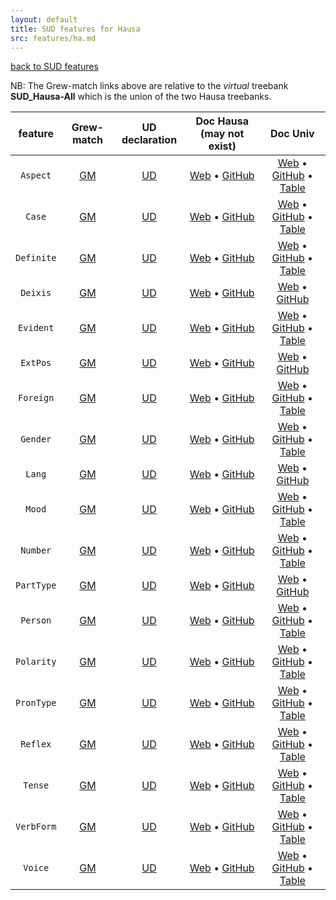```yaml
---
layout: default
title: SUD features for Hausa
src: features/ha.md
---
```


[back to SUD features](..)

NB: The Grew-match links above are relative to the *virtual* treebank **SUD_Hausa-All** which is the union of the two Hausa treebanks.

| feature | Grew-match | UD declaration | Doc Hausa (may not exist) | Doc Univ |
|:----:|:----:|:---:|:---:|:---:|
| `Aspect` | [GM](https://universal.grew.fr/?corpus=SUD_Hausa-All@latest&request=pattern{%20X[Aspect]%20}&clust1_key=X.Aspect&clust2_key=X.upos) | [UD](https://quest.ms.mff.cuni.cz/udvalidator/cgi-bin/unidep/langspec/specify_feature.pl?lcode=ha&feature=Aspect) | [Web](https://universaldependencies.org/ha/feat/Aspect.html) • [GitHub](https://github.com/UniversalDependencies/docs/blob/pages-source/_ha/feat/Aspect.md) | [Web](https://universaldependencies.org/u/feat/Aspect.html) • [GitHub](https://github.com/universaldependencies/docs/blob/pages-source/_u-feat/Aspect.md) • [Table](https://tables.grew.fr/?data=ud_feats/Aspect) |
| `Case` | [GM](https://universal.grew.fr/?corpus=SUD_Hausa-All@latest&request=pattern{%20X[Case]%20}&clust1_key=X.Case&clust2_key=X.upos) | [UD](https://quest.ms.mff.cuni.cz/udvalidator/cgi-bin/unidep/langspec/specify_feature.pl?lcode=ha&feature=Case) | [Web](https://universaldependencies.org/ha/feat/Case.html) • [GitHub](https://github.com/UniversalDependencies/docs/blob/pages-source/_ha/feat/Case.md) | [Web](https://universaldependencies.org/u/feat/Case.html) • [GitHub](https://github.com/universaldependencies/docs/blob/pages-source/_u-feat/Case.md) • [Table](https://tables.grew.fr/?data=ud_feats/Case) |
| `Definite` | [GM](https://universal.grew.fr/?corpus=SUD_Hausa-All@latest&request=pattern{%20X[Definite]%20}&clust1_key=X.Definite&clust2_key=X.upos) | [UD](https://quest.ms.mff.cuni.cz/udvalidator/cgi-bin/unidep/langspec/specify_feature.pl?lcode=ha&feature=Definite) | [Web](https://universaldependencies.org/ha/feat/Definite.html) • [GitHub](https://github.com/UniversalDependencies/docs/blob/pages-source/_ha/feat/Definite.md) | [Web](https://universaldependencies.org/u/feat/Definite.html) • [GitHub](https://github.com/universaldependencies/docs/blob/pages-source/_u-feat/Definite.md) • [Table](https://tables.grew.fr/?data=ud_feats/Definite) |
| `Deixis` | [GM](https://universal.grew.fr/?corpus=SUD_Hausa-All@latest&request=pattern{%20X[Deixis]%20}&clust1_key=X.Deixis&clust2_key=X.upos) | [UD](https://quest.ms.mff.cuni.cz/udvalidator/cgi-bin/unidep/langspec/specify_feature.pl?lcode=ha&feature=Deixis) | [Web](https://universaldependencies.org/ha/feat/Deixis.html) • [GitHub](https://github.com/UniversalDependencies/docs/blob/pages-source/_ha/feat/Deixis.md) | [Web](https://universaldependencies.org/u/feat/Deixis.html) • [GitHub](https://github.com/universaldependencies/docs/blob/pages-source/_u-feat/Deixis.md) |
| `Evident` | [GM](https://universal.grew.fr/?corpus=SUD_Hausa-All@latest&request=pattern{%20X[Evident]%20}&clust1_key=X.Evident&clust2_key=X.upos) | [UD](https://quest.ms.mff.cuni.cz/udvalidator/cgi-bin/unidep/langspec/specify_feature.pl?lcode=ha&feature=Evident) | [Web](https://universaldependencies.org/ha/feat/Evident.html) • [GitHub](https://github.com/UniversalDependencies/docs/blob/pages-source/_ha/feat/Evident.md) | [Web](https://universaldependencies.org/u/feat/Evident.html) • [GitHub](https://github.com/universaldependencies/docs/blob/pages-source/_u-feat/Evident.md) • [Table](https://tables.grew.fr/?data=ud_feats/Evident) |
| `ExtPos` | [GM](https://universal.grew.fr/?corpus=SUD_Hausa-All@latest&request=pattern{%20X[ExtPos]%20}&clust1_key=X.ExtPos&clust2_key=X.upos) | [UD](https://quest.ms.mff.cuni.cz/udvalidator/cgi-bin/unidep/langspec/specify_feature.pl?lcode=ha&feature=ExtPos) | [Web](https://universaldependencies.org/ha/feat/ExtPos.html) • [GitHub](https://github.com/UniversalDependencies/docs/blob/pages-source/_ha/feat/ExtPos.md) | [Web](https://universaldependencies.org/u/feat/ExtPos.html) • [GitHub](https://github.com/universaldependencies/docs/blob/pages-source/_u-feat/ExtPos.md) |
| `Foreign` | [GM](https://universal.grew.fr/?corpus=SUD_Hausa-All@latest&request=pattern{%20X[Foreign]%20}&clust1_key=X.Foreign&clust2_key=X.upos) | [UD](https://quest.ms.mff.cuni.cz/udvalidator/cgi-bin/unidep/langspec/specify_feature.pl?lcode=ha&feature=Foreign) | [Web](https://universaldependencies.org/ha/feat/Foreign.html) • [GitHub](https://github.com/UniversalDependencies/docs/blob/pages-source/_ha/feat/Foreign.md) | [Web](https://universaldependencies.org/u/feat/Foreign.html) • [GitHub](https://github.com/universaldependencies/docs/blob/pages-source/_u-feat/Foreign.md) • [Table](https://tables.grew.fr/?data=ud_feats/Foreign) |
| `Gender` | [GM](https://universal.grew.fr/?corpus=SUD_Hausa-All@latest&request=pattern{%20X[Gender]%20}&clust1_key=X.Gender&clust2_key=X.upos) | [UD](https://quest.ms.mff.cuni.cz/udvalidator/cgi-bin/unidep/langspec/specify_feature.pl?lcode=ha&feature=Gender) | [Web](https://universaldependencies.org/ha/feat/Gender.html) • [GitHub](https://github.com/UniversalDependencies/docs/blob/pages-source/_ha/feat/Gender.md) | [Web](https://universaldependencies.org/u/feat/Gender.html) • [GitHub](https://github.com/universaldependencies/docs/blob/pages-source/_u-feat/Gender.md) • [Table](https://tables.grew.fr/?data=ud_feats/Gender) |
| `Lang` | [GM](https://universal.grew.fr/?corpus=SUD_Hausa-All@latest&request=pattern{%20X[Lang]%20}&clust1_key=X.Lang&clust2_key=X.upos) | [UD](https://quest.ms.mff.cuni.cz/udvalidator/cgi-bin/unidep/langspec/specify_feature.pl?lcode=ha&feature=Lang) | [Web](https://universaldependencies.org/ha/feat/Lang.html) • [GitHub](https://github.com/UniversalDependencies/docs/blob/pages-source/_ha/feat/Lang.md) | [Web](https://universaldependencies.org/u/feat/Lang.html) • [GitHub](https://github.com/universaldependencies/docs/blob/pages-source/_u-feat/Lang.md) |
| `Mood` | [GM](https://universal.grew.fr/?corpus=SUD_Hausa-All@latest&request=pattern{%20X[Mood]%20}&clust1_key=X.Mood&clust2_key=X.upos) | [UD](https://quest.ms.mff.cuni.cz/udvalidator/cgi-bin/unidep/langspec/specify_feature.pl?lcode=ha&feature=Mood) | [Web](https://universaldependencies.org/ha/feat/Mood.html) • [GitHub](https://github.com/UniversalDependencies/docs/blob/pages-source/_ha/feat/Mood.md) | [Web](https://universaldependencies.org/u/feat/Mood.html) • [GitHub](https://github.com/universaldependencies/docs/blob/pages-source/_u-feat/Mood.md) • [Table](https://tables.grew.fr/?data=ud_feats/Mood) |
| `Number` | [GM](https://universal.grew.fr/?corpus=SUD_Hausa-All@latest&request=pattern{%20X[Number]%20}&clust1_key=X.Number&clust2_key=X.upos) | [UD](https://quest.ms.mff.cuni.cz/udvalidator/cgi-bin/unidep/langspec/specify_feature.pl?lcode=ha&feature=Number) | [Web](https://universaldependencies.org/ha/feat/Number.html) • [GitHub](https://github.com/UniversalDependencies/docs/blob/pages-source/_ha/feat/Number.md) | [Web](https://universaldependencies.org/u/feat/Number.html) • [GitHub](https://github.com/universaldependencies/docs/blob/pages-source/_u-feat/Number.md) • [Table](https://tables.grew.fr/?data=ud_feats/Number) |
| `PartType` | [GM](https://universal.grew.fr/?corpus=SUD_Hausa-All@latest&request=pattern{%20X[PartType]%20}&clust1_key=X.PartType&clust2_key=X.upos) | [UD](https://quest.ms.mff.cuni.cz/udvalidator/cgi-bin/unidep/langspec/specify_feature.pl?lcode=ha&feature=PartType) | [Web](https://universaldependencies.org/ha/feat/PartType.html) • [GitHub](https://github.com/UniversalDependencies/docs/blob/pages-source/_ha/feat/PartType.md) | [Web](https://universaldependencies.org/u/feat/PartType.html) • [GitHub](https://github.com/universaldependencies/docs/blob/pages-source/_u-feat/PartType.md) |
| `Person` | [GM](https://universal.grew.fr/?corpus=SUD_Hausa-All@latest&request=pattern{%20X[Person]%20}&clust1_key=X.Person&clust2_key=X.upos) | [UD](https://quest.ms.mff.cuni.cz/udvalidator/cgi-bin/unidep/langspec/specify_feature.pl?lcode=ha&feature=Person) | [Web](https://universaldependencies.org/ha/feat/Person.html) • [GitHub](https://github.com/UniversalDependencies/docs/blob/pages-source/_ha/feat/Person.md) | [Web](https://universaldependencies.org/u/feat/Person.html) • [GitHub](https://github.com/universaldependencies/docs/blob/pages-source/_u-feat/Person.md) • [Table](https://tables.grew.fr/?data=ud_feats/Person) |
| `Polarity` | [GM](https://universal.grew.fr/?corpus=SUD_Hausa-All@latest&request=pattern{%20X[Polarity]%20}&clust1_key=X.Polarity&clust2_key=X.upos) | [UD](https://quest.ms.mff.cuni.cz/udvalidator/cgi-bin/unidep/langspec/specify_feature.pl?lcode=ha&feature=Polarity) | [Web](https://universaldependencies.org/ha/feat/Polarity.html) • [GitHub](https://github.com/UniversalDependencies/docs/blob/pages-source/_ha/feat/Polarity.md) | [Web](https://universaldependencies.org/u/feat/Polarity.html) • [GitHub](https://github.com/universaldependencies/docs/blob/pages-source/_u-feat/Polarity.md) • [Table](https://tables.grew.fr/?data=ud_feats/Polarity) |
| `PronType` | [GM](https://universal.grew.fr/?corpus=SUD_Hausa-All@latest&request=pattern{%20X[PronType]%20}&clust1_key=X.PronType&clust2_key=X.upos) | [UD](https://quest.ms.mff.cuni.cz/udvalidator/cgi-bin/unidep/langspec/specify_feature.pl?lcode=ha&feature=PronType) | [Web](https://universaldependencies.org/ha/feat/PronType.html) • [GitHub](https://github.com/UniversalDependencies/docs/blob/pages-source/_ha/feat/PronType.md) | [Web](https://universaldependencies.org/u/feat/PronType.html) • [GitHub](https://github.com/universaldependencies/docs/blob/pages-source/_u-feat/PronType.md) • [Table](https://tables.grew.fr/?data=ud_feats/PronType) |
| `Reflex` | [GM](https://universal.grew.fr/?corpus=SUD_Hausa-All@latest&request=pattern{%20X[Reflex]%20}&clust1_key=X.Reflex&clust2_key=X.upos) | [UD](https://quest.ms.mff.cuni.cz/udvalidator/cgi-bin/unidep/langspec/specify_feature.pl?lcode=ha&feature=Reflex) | [Web](https://universaldependencies.org/ha/feat/Reflex.html) • [GitHub](https://github.com/UniversalDependencies/docs/blob/pages-source/_ha/feat/Reflex.md) | [Web](https://universaldependencies.org/u/feat/Reflex.html) • [GitHub](https://github.com/universaldependencies/docs/blob/pages-source/_u-feat/Reflex.md) • [Table](https://tables.grew.fr/?data=ud_feats/Reflex) |
| `Tense` | [GM](https://universal.grew.fr/?corpus=SUD_Hausa-All@latest&request=pattern{%20X[Tense]%20}&clust1_key=X.Tense&clust2_key=X.upos) | [UD](https://quest.ms.mff.cuni.cz/udvalidator/cgi-bin/unidep/langspec/specify_feature.pl?lcode=ha&feature=Tense) | [Web](https://universaldependencies.org/ha/feat/Tense.html) • [GitHub](https://github.com/UniversalDependencies/docs/blob/pages-source/_ha/feat/Tense.md) | [Web](https://universaldependencies.org/u/feat/Tense.html) • [GitHub](https://github.com/universaldependencies/docs/blob/pages-source/_u-feat/Tense.md) • [Table](https://tables.grew.fr/?data=ud_feats/Tense) |
| `VerbForm` | [GM](https://universal.grew.fr/?corpus=SUD_Hausa-All@latest&request=pattern{%20X[VerbForm]%20}&clust1_key=X.VerbForm&clust2_key=X.upos) | [UD](https://quest.ms.mff.cuni.cz/udvalidator/cgi-bin/unidep/langspec/specify_feature.pl?lcode=ha&feature=VerbForm) | [Web](https://universaldependencies.org/ha/feat/VerbForm.html) • [GitHub](https://github.com/UniversalDependencies/docs/blob/pages-source/_ha/feat/VerbForm.md) | [Web](https://universaldependencies.org/u/feat/VerbForm.html) • [GitHub](https://github.com/universaldependencies/docs/blob/pages-source/_u-feat/VerbForm.md) • [Table](https://tables.grew.fr/?data=ud_feats/VerbForm) |
| `Voice` | [GM](https://universal.grew.fr/?corpus=SUD_Hausa-All@latest&request=pattern{%20X[Voice]%20}&clust1_key=X.Voice&clust2_key=X.upos) | [UD](https://quest.ms.mff.cuni.cz/udvalidator/cgi-bin/unidep/langspec/specify_feature.pl?lcode=ha&feature=Voice) | [Web](https://universaldependencies.org/ha/feat/Voice.html) • [GitHub](https://github.com/UniversalDependencies/docs/blob/pages-source/_ha/feat/Voice.md) | [Web](https://universaldependencies.org/u/feat/Voice.html) • [GitHub](https://github.com/universaldependencies/docs/blob/pages-source/_u-feat/Voice.md) • [Table](https://tables.grew.fr/?data=ud_feats/Voice) |



